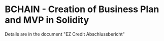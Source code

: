 # BCHAIN - Creation of Business Plan and MVP in Solidity # 

Details are in the document "EZ Credit Abschlussbericht"
